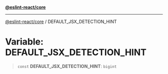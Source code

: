 [**@eslint-react/core**](../README.md)

***

[@eslint-react/core](../README.md) / DEFAULT\_JSX\_DETECTION\_HINT

# Variable: DEFAULT\_JSX\_DETECTION\_HINT

> `const` **DEFAULT\_JSX\_DETECTION\_HINT**: `bigint`
